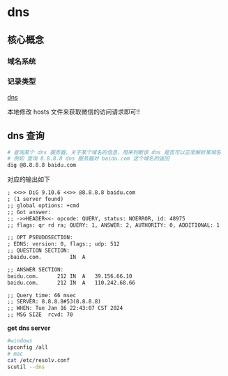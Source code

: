 # dns

## 核心概念
### 域名系统

### 记录类型
[dns](http://www.study-area.org/network/network_dns.htm)

本地修改 hosts 文件来获取微信的访问请求即可!!

## dns 查询
```bash
# 查询某个 dns 服务器，关于某个域名的信息，用来判断该 dns 是否可以正常解析某域名
# 例如 查询 8.8.8.8 dns 服务器对 baidu.com 这个域名的返回
dig @8.8.8.8 baidu.com

```
对应的输出如下

```txt
; <<>> DiG 9.10.6 <<>> @8.8.8.8 baidu.com
; (1 server found)
;; global options: +cmd
;; Got answer:
;; ->>HEADER<<- opcode: QUERY, status: NOERROR, id: 48975
;; flags: qr rd ra; QUERY: 1, ANSWER: 2, AUTHORITY: 0, ADDITIONAL: 1

;; OPT PSEUDOSECTION:
; EDNS: version: 0, flags:; udp: 512
;; QUESTION SECTION:
;baidu.com.			IN	A

;; ANSWER SECTION:
baidu.com.		212	IN	A	39.156.66.10
baidu.com.		212	IN	A	110.242.68.66

;; Query time: 66 msec
;; SERVER: 8.8.8.8#53(8.8.8.8)
;; WHEN: Tue Jan 16 22:43:07 CST 2024
;; MSG SIZE  rcvd: 70
```

**get dns server**

```bash
#windows
ipconfig /all
# mac
cat /etc/resolv.conf
scutil --dns
```

